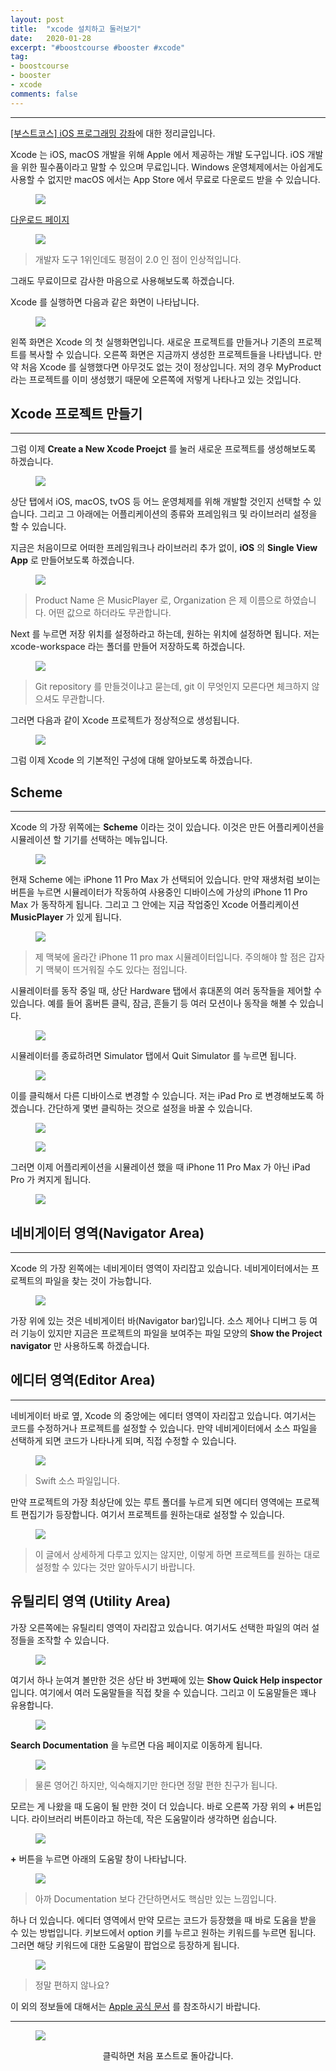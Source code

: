 ```yaml
---
layout: post
title:  "xcode 설치하고 둘러보기"
date:   2020-01-28
excerpt: "#boostcourse #booster #xcode"
tag:
- boostcourse
- booster
- xcode
comments: false
---
```


---

[[부스트코스] iOS 프로그래밍 강좌](https://www.edwith.org/boostcourse-ios/)에 대한 정리글입니다.

Xcode 는 iOS, macOS 개발을 위해 Apple 에서 제공하는 개발 도구입니다. iOS 개발을 위한 필수품이라고 말할 수 있으며 무료입니다. Windows 운영체제에서는 아쉽게도 사용할 수 없지만 macOS 에서는 App Store 에서 무료로 다운로드 받을 수 있습니다.

<figure>
  <a href="https://raw.githubusercontent.com/woojin-hwang/woojin-hwang.github.io/master/_posts/img/xcode/xcode_app_store.png"><img src="https://raw.githubusercontent.com/woojin-hwang/woojin-hwang.github.io/master/_posts/img/xcode/xcode_app_store.png"></a>
</figure>

[다운로드 페이지](https://apps.apple.com/us/app/xcode/id497799835?mt=12)

<figure>
  <a href="https://raw.githubusercontent.com/woojin-hwang/woojin-hwang.github.io/master/_posts/img/xcode/xcode_app_store_review.png"><img src="https://raw.githubusercontent.com/woojin-hwang/woojin-hwang.github.io/master/_posts/img/xcode/xcode_app_store_review.png"></a>
</figure>

> 개발자 도구 1위인데도 평점이 2.0 인 점이 인상적입니다.

그래도 무료이므로 감사한 마음으로 사용해보도록 하겠습니다.

Xcode 를 실행하면 다음과 같은 화면이 나타납니다.

<figure>
  <a href="https://raw.githubusercontent.com/woojin-hwang/woojin-hwang.github.io/master/_posts/img/xcode/xcode_welcome_.png"><img src="https://raw.githubusercontent.com/woojin-hwang/woojin-hwang.github.io/master/_posts/img/xcode/xcode_welcome.png"></a>
</figure>

왼쪽 화면은 Xcode 의 첫 실행화면입니다. 새로운 프로젝트를 만들거나 기존의 프로젝트를 복사할 수 있습니다. 오른쪽 화면은 지금까지 생성한 프로젝트들을 나타냅니다. 만약 처음 Xcode 를 실행했다면 아무것도 없는 것이 정상입니다. 저의 경우 MyProduct 라는 프로젝트를 이미 생성했기 때문에 오른쪽에 저렇게 나타나고 있는 것입니다.

## Xcode 프로젝트 만들기

---

그럼 이제 **Create a New Xcode Proejct** 를 눌러 새로운 프로젝트를 생성해보도록 하겠습니다.

<figure>
  <a href="https://raw.githubusercontent.com/woojin-hwang/woojin-hwang.github.io/master/_posts/img/xcode/xcode_create_new_project.png"><img src="https://raw.githubusercontent.com/woojin-hwang/woojin-hwang.github.io/master/_posts/img/xcode/xcode_create_new_project.png"></a>
</figure>

상단 탭에서 iOS, macOS, tvOS 등 어느 운영체제를 위해 개발할 것인지 선택할 수 있습니다. 그리고 그 아래에는 어플리케이션의 종류와 프레임워크 및 라이브러리 설정을 할 수 있습니다.

지금은 처음이므로 어떠한 프레임워크나 라이브러리 추가 없이, **iOS** 의 **Single View App** 로 만들어보도록 하겠습니다.

<figure>
  <a href="https://raw.githubusercontent.com/woojin-hwang/woojin-hwang.github.io/master/_posts/img/xcode/xcode_create_new_project2.png"><img src="https://raw.githubusercontent.com/woojin-hwang/woojin-hwang.github.io/master/_posts/img/xcode/xcode_create_new_project2.png"></a>
</figure>

> Product Name 은 MusicPlayer 로, Organization 은 제 이름으로 하였습니다. 어떤 값으로 하더라도 무관합니다.

Next 를 누르면 저장 위치를 설정하라고 하는데, 원하는 위치에 설정하면 됩니다. 저는 xcode-workspace 라는 폴더를 만들어 저장하도록 하겠습니다.

<figure>
  <a href="https://raw.githubusercontent.com/woojin-hwang/woojin-hwang.github.io/master/_posts/img/xcode/xcode_create_new_project3.png"><img src="https://raw.githubusercontent.com/woojin-hwang/woojin-hwang.github.io/master/_posts/img/xcode/xcode_create_new_project3.png"></a>
</figure>

> Git repository 를 만들것이냐고 묻는데, git 이 무엇인지 모른다면 체크하지 않으셔도 무관합니다.

그러면 다음과 같이 Xcode 프로젝트가 정상적으로 생성됩니다.

<figure>
  <a href="https://raw.githubusercontent.com/woojin-hwang/woojin-hwang.github.io/master/_posts/img/xcode/xcode_create_new_project4.png"><img src="https://raw.githubusercontent.com/woojin-hwang/woojin-hwang.github.io/master/_posts/img/xcode/xcode_create_new_project4.png"></a>
</figure>

그럼 이제 Xcode 의 기본적인 구성에 대해 알아보도록 하겠습니다.

## Scheme

---

Xcode 의 가장 위쪽에는 **Scheme** 이라는 것이 있습니다. 이것은 만든 어플리케이션을 시뮬레이션 할 기기를 선택하는 메뉴입니다.

<figure>
  <a href="https://raw.githubusercontent.com/woojin-hwang/woojin-hwang.github.io/master/_posts/img/xcode/xcode_scheme1.png"><img src="https://raw.githubusercontent.com/woojin-hwang/woojin-hwang.github.io/master/_posts/img/xcode/xcode_scheme1.png"></a>
</figure>

현재 Scheme 에는 iPhone 11 Pro Max 가 선택되어 있습니다. 만약 재생처럼 보이는 버튼을 누르면 시뮬레이터가 작동하여 사용중인 디바이스에 가상의 iPhone 11 Pro Max 가 동작하게 됩니다. 그리고 그 안에는 지금 작업중인 Xcode 어플리케이션 **MusicPlayer** 가 있게 됩니다.

<figure>
  <a href="https://raw.githubusercontent.com/woojin-hwang/woojin-hwang.github.io/master/_posts/img/xcode/iphone_11_pro_max.png"><img src="https://raw.githubusercontent.com/woojin-hwang/woojin-hwang.github.io/master/_posts/img/xcode/iphone_11_pro_max.png"></a>
</figure>

> 제 맥북에 올라간 iPhone 11 pro max 시뮬레이터입니다. 주의해야 할 점은 갑자기 맥북이 뜨거워질 수도 있다는 점입니다.

시뮬레이터를 동작 중일 때, 상단 Hardware 탭에서 휴대폰의 여러 동작들을 제어할 수 있습니다. 예를 들어 홈버튼 클릭, 잠금, 흔들기 등 여러 모션이나 동작을 해볼 수 있습니다.

<figure>
  <a href="https://raw.githubusercontent.com/woojin-hwang/woojin-hwang.github.io/master/_posts/img/xcode/simulator_hardware.png"><img src="https://raw.githubusercontent.com/woojin-hwang/woojin-hwang.github.io/master/_posts/img/xcode/simulator_hardware.png"></a>
</figure>

시뮬레이터를 종료하려면 Simulator 탭에서 Quit Simulator 를 누르면 됩니다.

<figure>
  <a href="https://raw.githubusercontent.com/woojin-hwang/woojin-hwang.github.io/master/_posts/img/xcode/simulator.png"><img src="https://raw.githubusercontent.com/woojin-hwang/woojin-hwang.github.io/master/_posts/img/xcode/simulator.png"></a>
</figure>

이를 클릭해서 다른 디바이스로 변경할 수 있습니다. 저는 iPad Pro 로 변경해보도록 하겠습니다. 간단하게 몇번 클릭하는 것으로 설정을 바꿀 수 있습니다.

<figure>
  <a href="https://raw.githubusercontent.com/woojin-hwang/woojin-hwang.github.io/master/_posts/img/xcode/xcode_scheme2.png"><img src="https://raw.githubusercontent.com/woojin-hwang/woojin-hwang.github.io/master/_posts/img/xcode/xcode_scheme2.png"></a>
</figure>

<figure>
  <a href="https://raw.githubusercontent.com/woojin-hwang/woojin-hwang.github.io/master/_posts/img/xcode/xcode_scheme3.png"><img src="https://raw.githubusercontent.com/woojin-hwang/woojin-hwang.github.io/master/_posts/img/xcode/xcode_scheme3.png"></a>
</figure>

그러면 이제 어플리케이션을 시뮬레이션 했을 때 iPhone 11 Pro Max 가 아닌 iPad Pro 가 켜지게 됩니다.

<figure>
  <a href="https://raw.githubusercontent.com/woojin-hwang/woojin-hwang.github.io/master/_posts/img/xcode/ipad_pro.png"><img src="https://raw.githubusercontent.com/woojin-hwang/woojin-hwang.github.io/master/_posts/img/xcode/ipad_pro.png"></a>
</figure>

## 네비게이터 영역(Navigator Area)

---

Xcode 의 가장 왼쪽에는 네비게이터 영역이 자리잡고 있습니다. 네비게이터에서는 프로젝트의 파일을 찾는 것이 가능합니다.

<figure>
  <a href="https://raw.githubusercontent.com/woojin-hwang/woojin-hwang.github.io/master/_posts/img/xcode/navigator.png"><img src="https://raw.githubusercontent.com/woojin-hwang/woojin-hwang.github.io/master/_posts/img/xcode/navigator.png"></a>
</figure>

가장 위에 있는 것은 네비게이터 바(Navigator bar)입니다. 소스 제어나 디버그 등 여러 기능이 있지만 지금은 프로젝트의 파일을 보여주는 파일 모양의 **Show the Project navigator** 만 사용하도록 하겠습니다.

## 에디터 영역(Editor Area)

---

네비게이터 바로 옆, Xcode 의 중앙에는 에디터 영역이 자리잡고 있습니다. 여기서는 코드를 수정하거나 프로젝트를 설정할 수 있습니다. 만약 네비게이터에서 소스 파일을 선택하게 되면 코드가 나타나게 되며, 직접 수정할 수 있습니다.

<figure>
  <a href="https://raw.githubusercontent.com/woojin-hwang/woojin-hwang.github.io/master/_posts/img/xcode/xcode_sourcefile.png"><img src="https://raw.githubusercontent.com/woojin-hwang/woojin-hwang.github.io/master/_posts/img/xcode/xcode_sourcefile.png"></a>
</figure>

> Swift 소스 파일입니다.

만약 프로젝트의 가장 최상단에 있는 루트 폴더를 누르게 되면 에디터 영역에는 프로젝트 편집기가 등장합니다. 여기서 프로젝트를 원하는대로 설정할 수 있습니다.

<figure>
  <a href="https://raw.githubusercontent.com/woojin-hwang/woojin-hwang.github.io/master/_posts/img/xcode/xcode_rootfile.png"><img src="https://raw.githubusercontent.com/woojin-hwang/woojin-hwang.github.io/master/_posts/img/xcode/xcode_rootfile.png"></a>
</figure>

> 이 글에서 상세하게 다루고 있지는 않지만, 이렇게 하면 프로젝트를 원하는 대로 설정할 수 있다는 것만 알아두시기 바랍니다.

## 유틸리티 영역 (Utility Area)

가장 오른쪽에는 유틸리티 영역이 자리잡고 있습니다. 여기서도 선택한 파일의 여러 설정들을 조작할 수 있습니다.

<figure>
  <a href="https://raw.githubusercontent.com/woojin-hwang/woojin-hwang.github.io/master/_posts/img/xcode/utility.png"><img src="https://raw.githubusercontent.com/woojin-hwang/woojin-hwang.github.io/master/_posts/img/xcode/utility.png"></a>
</figure>

여기서 하나 눈여겨 볼만한 것은 상단 바 3번째에 있는 **Show Quick Help inspector** 입니다. 여기에서 여러 도움말들을 직접 찾을 수 있습니다. 그리고 이 도움말들은 꽤나 유용합니다.

<figure>
  <a href="https://raw.githubusercontent.com/woojin-hwang/woojin-hwang.github.io/master/_posts/img/xcode/xcode_quick_help.png"><img src="https://raw.githubusercontent.com/woojin-hwang/woojin-hwang.github.io/master/_posts/img/xcode/xcode_quick_help.png"></a>
</figure>

**Search Documentation** 을 누르면 다음 페이지로 이동하게 됩니다.

<figure>
  <a href="https://raw.githubusercontent.com/woojin-hwang/woojin-hwang.github.io/master/_posts/img/xcode/xcode_quick_help2.png"><img src="https://raw.githubusercontent.com/woojin-hwang/woojin-hwang.github.io/master/_posts/img/xcode/xcode_quick_help2.png"></a>
</figure>

> 물론 영어긴 하지만, 익숙해지기만 한다면 정말 편한 친구가 됩니다.

모르는 게 나왔을 때 도움이 될 만한 것이 더 있습니다. 바로 오른쪽 가장 위의 **+** 버튼입니다. 라이브러리 버튼이라고 하는데, 작은 도움말이라 생각하면 쉽습니다.

<figure>
  <a href="https://raw.githubusercontent.com/woojin-hwang/woojin-hwang.github.io/master/_posts/img/xcode/library.png"><img src="https://raw.githubusercontent.com/woojin-hwang/woojin-hwang.github.io/master/_posts/img/xcode/library.png"></a>
</figure>

**+** 버튼을 누르면 아래의 도움말 창이 나타납니다.

<figure>
  <a href="https://raw.githubusercontent.com/woojin-hwang/woojin-hwang.github.io/master/_posts/img/xcode/library2.png"><img src="https://raw.githubusercontent.com/woojin-hwang/woojin-hwang.github.io/master/_posts/img/xcode/library2.png"></a>
</figure>

> 아까 Documentation 보다 간단하면서도 핵심만 있는 느낌입니다.

하나 더 있습니다. 에디터 영역에서 만약 모르는 코드가 등장했을 때 바로 도움을 받을 수 있는 방법입니다. 키보드에서 option 키를 누르고 원하는 키워드를 누르면 됩니다. 그러면 해당 키워드에 대한 도움말이 팝업으로 등장하게 됩니다.

<figure>
  <a href="https://raw.githubusercontent.com/woojin-hwang/woojin-hwang.github.io/master/_posts/img/xcode/option_help.png"><img src="https://raw.githubusercontent.com/woojin-hwang/woojin-hwang.github.io/master/_posts/img/xcode/option_help.png"></a>
</figure>

> 정말 편하지 않나요?

이 외의 정보들에 대해서는 [Apple 공식 문서](https://help.apple.com/xcode/mac/current/) 를 참조하시기 바랍니다.

---

<figure>
  <a href="https://woojin-hwang.github.io/boostcourse-ios/"><img src="https://raw.githubusercontent.com/woojin-hwang/woojin-hwang.github.io/master/_posts/img/boostcourse/tag.jpg"></a>
</figure>
<center>클릭하면 처음 포스트로 돌아갑니다.</center>
